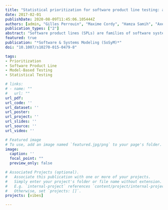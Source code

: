```yaml
---
title: "Statistical prioritization for software product line testing: an experience report"
date: 2017-02-01
publishDate: 2020-08-09T11:45:06.105444Z
authors: [admin, "Gilles Perrouin", "Maxime Cordy", "Hamza Samih", "Axel Legay", "Pierre-Yves Schobbens", "Patrick Heymans"]
publication_types: ["2"]
abstract: "Software product lines (SPLs) are families of software systems sharing common assets and exhibiting variabilities specific to each product member of the family. Commonalities and variabilities are often represented as features organized in a feature model. Due to combinatorial explosion of the number of products induced by possible features combinations, exhaustive testing of SPLs is intractable. Therefore, sampling and prioritization techniques have been proposed to generate sorted lists of products based on coverage criteria or weights assigned to features. Solely based on the feature model, these techniques do not take into account behavioural usage of such products as a source of prioritization. In this paper, we assess the feasibility of integrating usage models into the testing process to derive statistical testing approaches for SPLs. Usage models are given as Markov chains, enabling prioritization of probable/rare behaviours. We used featured transition systems, compactly modelling variability and behaviour for SPLs, to determine which products are realizing prioritized behaviours. Statistical prioritization can achieve a significant reduction in the state space, and modelling efforts can be rewarded by better automation. In particular, we used MaTeLo, a statistical test cases generation suite developed at ALL4TEC (TM). We assess feasibility criteria on two systems: Claroline, a configurable course management system, and Sferion™, an embedded system providing helicopter landing assistance."
featured: true
publication: "*Software & Systems Modeling (SoSyM)*"
doi: "10.1007/s10270-015-0479-8"

tags:
- Prioritization
- Software Product Line
- Model-Based Testing
- Statistical Testing

# links:
# - name: ""
#   url: ""
url_pdf:
url_code: ''
url_dataset: ''
url_poster:
url_project: ''
url_slides: ''
url_source: ''
url_video: ''

# Featured image
# To use, add an image named `featured.jpg/png` to your page's folder.
image:
  caption: ''
  focal_point: ""
  preview_only: false

# Associated Projects (optional).
#   Associate this publication with one or more of your projects.
#   Simply enter your project's folder or file name without extension.
#   E.g. `internal-project` references `content/project/internal-project/index.md`.
#   Otherwise, set `projects: []`.
projects: [vibes]

---
```


